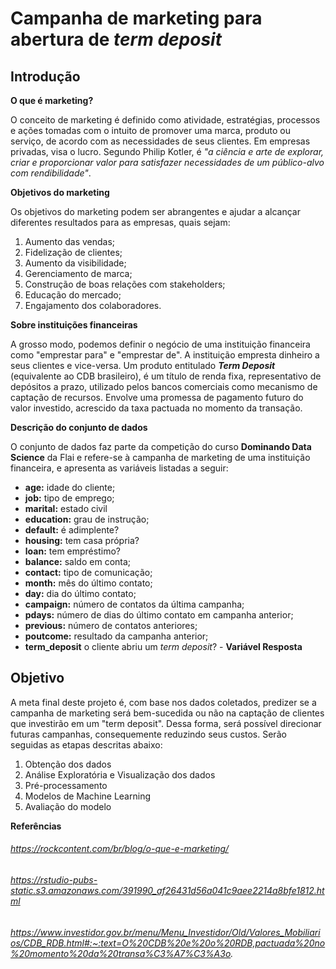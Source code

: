 # Campanha de marketing para abertura de *term deposit*

## Introdução

**O que é marketing?**

O conceito de marketing é definido como atividade, estratégias, processos e ações tomadas com o intuito de promover uma marca, produto ou serviço, de acordo com as necessidades de seus clientes. Em empresas privadas, visa o lucro. Segundo Philip Kotler, é *"a ciência e arte de explorar, criar e proporcionar valor para satisfazer necessidades de um público-alvo com rendibilidade"*.

**Objetivos do marketing**

Os objetivos do marketing podem ser abrangentes e ajudar a alcançar diferentes resultados para as empresas, quais sejam:

1. Aumento das vendas;
2. Fidelização de clientes;
3. Aumento da visibilidade;
4. Gerenciamento de marca;
5. Construção de boas relações com stakeholders;
6. Educação do mercado;
7. Engajamento dos colaboradores.

**Sobre instituições financeiras**

A grosso modo, podemos definir o negócio de uma instituição financeira como "emprestar para" e "emprestar de". A instituição empresta dinheiro a seus clientes e vice-versa. Um produto entitulado ***Term Deposit*** (equivalente ao CDB brasileiro), é um título de renda fixa, representativo de depósitos a prazo, utilizado pelos bancos comerciais como mecanismo de captação de recursos. Envolve uma promessa de pagamento futuro do valor investido, acrescido da taxa pactuada no momento da transação.

**Descrição do conjunto de dados**

O conjunto de dados faz parte da competição do curso **Dominando Data Science** da Flai e refere-se à campanha de marketing de uma instituição financeira, e apresenta as variáveis listadas a seguir:


*   **age:** idade do cliente;
*   **job:** tipo de emprego;
*   **marital:** estado civil
*   **education:** grau de instrução;
*   **default:** é adimplente?
*   **housing:** tem casa própria?
*   **loan:** tem empréstimo?
*   **balance:** saldo em conta;
*   **contact:** tipo de comunicação;
*   **month:** mês do último contato;
*   **day:** dia do último contato;
*   **campaign:** número de contatos da última campanha;
*   **pdays:** número de dias do último contato em campanha anterior;
*   **previous:** número de contatos anteriores;
*   **poutcome:** resultado da campanha anterior;
*   **term_deposit** o cliente abriu um *term deposit*? - **Variável Resposta**

## Objetivo

A meta final deste projeto é, com base nos dados coletados, predizer se a campanha de marketing será bem-sucedida ou não na captação de clientes que investirão em um "term deposit". Dessa forma, será possível direcionar futuras campanhas, consequemente reduzindo seus custos. Serão seguidas as etapas descritas abaixo:

1. Obtenção dos dados
2. Análise Exploratória e Visualização dos dados
3. Pré-processamento
4. Modelos de Machine Learning
5. Avaliação do modelo

**Referências**

###### https://rockcontent.com/br/blog/o-que-e-marketing/
###### https://rstudio-pubs-static.s3.amazonaws.com/391990_af26431d56a041c9aee2214a8bfe1812.html
###### https://www.investidor.gov.br/menu/Menu_Investidor/Old/Valores_Mobiliarios/CDB_RDB.html#:~:text=O%20CDB%20e%20o%20RDB,pactuada%20no%20momento%20da%20transa%C3%A7%C3%A3o.
